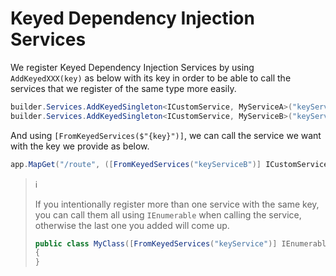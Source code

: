 # Keyed Dependency Injection Services

We register Keyed Dependency Injection Services by using `AddKeyedXXX(key)` as
below with its key in order to be able to call the services that we register of
the same type more easily.

```csharp
builder.Services.AddKeyedSingleton<ICustomService, MyServiceA>("keyServiceA");
builder.Services.AddKeyedSingleton<ICustomService, MyServiceB>("keyServiceB");
```

And using `[FromKeyedServices($"{key}")]`, we can call the service we want with
the key we provide as below.

```csharp
app.MapGet("/route", ([FromKeyedServices("keyServiceB")] ICustomService service) => ... )
```

> :information_source:
>
> If you intentionally register more than one service with the same key, you can
> call them all using `IEnumerable` when calling the service, otherwise the last
> one you added will come up.
>
> ```csharp
> public class MyClass([FromKeyedServices("keyService")] IEnumerable<ICustomService> services)
> {
> }
> ```
